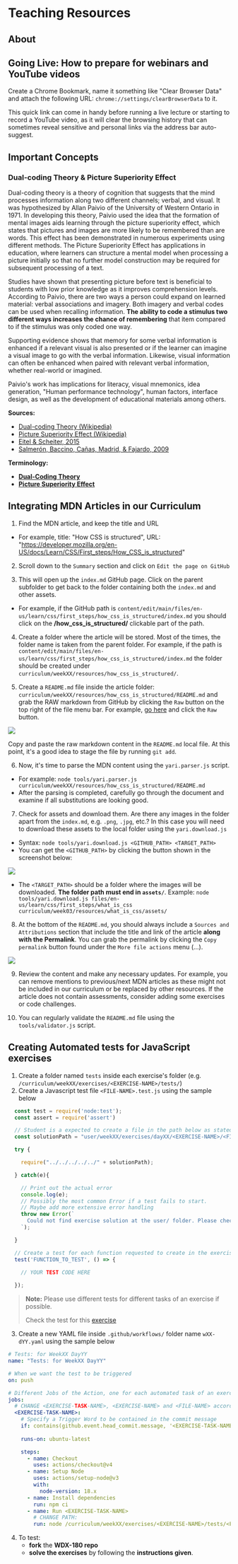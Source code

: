 # Teaching Resources

## About

## Going Live: How to prepare for webinars and YouTube videos

  Create a Chrome Bookmark, name it something like "Clear Browser Data" and attach the following URL: `chrome://settings/clearBrowserData` to it. 
  
  This quick link can come in handy before running a live lecture or starting to record a YouTube video, as it will clear the browsing history that can sometimes reveal sensitive and personal links via the address bar auto-suggest.

## Important Concepts

### Dual-coding Theory & Picture Superiority Effect

  Dual-coding theory is a theory of cognition that suggests that the mind processes information along two different channels; verbal, and visual. It was hypothesized by Allan Paivio of the University of Western Ontario in 1971. In developing this theory, Paivio used the idea that the formation of mental images aids learning through the picture superiority effect, which states that pictures and images are more likely to be remembered than are words. This effect has been demonstrated in numerous experiments using different methods. The Picture Superiority Effect has applications in education, where learners can structure a mental model when processing a picture initially so that no further model construction may be required for subsequent processing of a text.

  Studies have shown that presenting picture before text is beneficial to students with low prior knowledge as it improves comprehension levels. According to Paivio, there are two ways a person could expand on learned material: verbal associations and imagery. Both imagery and verbal codes can be used when recalling information. **The ability to code a stimulus two different ways increases the chance of remembering** that item compared to if the stimulus was only coded one way.

  Supporting evidence shows that memory for some verbal information is enhanced if a relevant visual is also presented or if the learner can imagine a visual image to go with the verbal information. Likewise, visual information can often be enhanced when paired with relevant verbal information, whether real-world or imagined.

  Paivio's work has implications for literacy, visual mnemonics, idea generation, "Human performance technology", human factors, interface design, as well as the development of educational materials among others.

  **Sources:**

  - [Dual-coding Theory (Wikipedia)](https://en.wikipedia.org/wiki/Dual-coding_theory) 
  - [Picture Superiority Effect (Wikipedia)](https://en.wikipedia.org/wiki/Picture_superiority_effect)
  - [Eitel & Scheiter, 2015](https://link.springer.com/article/10.1007/s10648-014-9264-4)
  - [Salmerón, Baccino, Cañas, Madrid, & Fajardo, 2009](https://www.sciencedirect.com/science/article/abs/pii/S0360131509001602?via%3Dihub)

  **Terminology:**

  - [**Dual-Coding Theory**](#dual-coding-theory--the-picture-superiority-effect)
  - [**Picture Superiority Effect**](#dual-coding-theory--the-picture-superiority-effect)

## Integrating MDN Articles in our Curriculum

  1. Find the MDN article, and keep the title and URL
    
  - For example, title: "How CSS is structured", URL: "https://developer.mozilla.org/en-US/docs/Learn/CSS/First_steps/How_CSS_is_structured"

  2. Scroll down to the `Summary` section and click on `Edit the page on GitHub`

  3. This will open up the `index.md` GitHub page. Click on the parent subfolder to get back to the folder containing both the `index.md` and other assets.

  - For example, if the GitHub path is `content/edit/main/files/en-us/learn/css/first_steps/how_css_is_structured/index.md` you should click on the **/how_css_is_structured/** clickable part of the path.

  4. Create a folder where the article will be stored. Most of the times, the folder name is taken from the parent folder. For example, if the path is `content/edit/main/files/en-us/learn/css/first_steps/how_css_is_structured/index.md` the folder should be created under `curriculum/weekXX/resources/how_css_is_structured/`. 

  5. Create a `README.md` file inside the article folder: `curriculum/weekXX/resources/how_css_is_structured/README.md` and grab the RAW markdown from GitHub by clicking the `Raw` button on the top right of the file menu bar. For example, [go here](https://github.com/mdn/content/blob/main/files/en-us/learn/css/first_steps/how_css_is_structured/index.md) and click the `Raw` button.

  ![](assets/github.raw.jpg)

  Copy and paste the raw markdown content in the `README.md` local file. At this point, it's a good idea to stage the file by running `git add`.

  6. Now, it's time to parse the MDN content using the `yari.parser.js` script.

  - For example: `node tools/yari.parser.js curriculum/weekXX/resources/how_css_is_structured/README.md`
  - After the parsing is completed, carefully go through the document and examine if all substitutions are looking good.

  7. Check for assets and download them. Are there any images in the folder apart from the `index.md`, e.g. `.png`, `.jpg`, etc.? In this case you will need to download these assets to the local folder using the `yari.download.js` 

  - Syntax: `node tools/yari.download.js <GITHUB_PATH> <TARGET_PATH>`
  - You can get the `<GITHUB_PATH>` by clicking the button shown in the screenshot below: 

  ![](assets/github.get.path.jpg)  

  - The `<TARGET_PATH>` should be a folder where the images will be downloaded. **The folder path must end in `assets/`**. Example: `node tools/yari.download.js files/en-us/learn/css/first_steps/what_is_css curriculum/week03/resources/what_is_css/assets/`

  8. At the bottom of the `README.md`, you should always include a `Sources and Attributions` section that include the title and link of the article **along with the Permalink**. You can grab the permalink by clicking the `Copy permalink` button found under the `More file actions` menu (...).

  ![](assets/github.grab.permalink.jpg)

  9. Review the content and make any necessary updates. For example, you can remove mentions to previous/next MDN articles as these might not be included in our curriculum or be replaced by other resources. If the article does not contain assessments, consider adding some exercises or code challenges.

  10. You can regularly validate the `README.md` file using the `tools/validator.js` script.

## Creating Automated tests for JavaScript exercises

  1. Create a folder named `tests` inside each exercise's folder (e.g. `/curriculum/weekXX/exercises/<EXERCISE-NAME>/tests/`)
  2. Create a Javascript test file `<FILE-NAME>.test.js` using the sample below
  ```js
    const test = require('node:test');
    const assert = require('assert')

    // Student is a expected to create a file in the path below as stated in the exercises instructions
    const solutionPath = "user/weekXX/exercises/dayXX/<EXERCISE-NAME>/<FILE-NAME>"

    try {

      require("../../../../../" + solutionPath);

    } catch(e){

      // Print out the actual error
      console.log(e);
      // Possibly the most common Error if a test fails to start.
      // Maybe add more extensive error handling
      throw new Error(`
        Could not find exercise solution at the user/ folder. Please check if you have used the correct folder path (${solutionPath}) and commit message
      `);

    }

    // Create a test for each function requested to create in the exercise
    test('FUNCTION_TO_TEST', () => {

      // YOUR TEST CODE HERE
      
    });

  ```
  > **Note:** Please use different tests for different tasks of an exercise if possible. 
  >
  > Check the test for this [exercise](../curriculum/week01/exercises/javascript-first-steps/index.md)
  3. Create a new YAML file inside `.github/workflows/` folder name `wXX-dYY.yaml` using the sample below
  ```yaml
  # Tests: for WeekXX DayYY
  name: "Tests: for WeekXX DayYY"

  # When we want the test to be triggered
  on: push

  # Different Jobs of the Action, one for each automated task of an exercise
  jobs:
    # CHANGE <EXERCISE-TASK-NAME>, <EXERCISE-NAME> and <FILE-NAME> accordingly
    <EXERCISE-TASK-NAME>:
      # Specify a Trigger Word to be contained in the commit message
      if: contains(github.event.head_commit.message, '<EXERCISE-TASK-NAME>')
      
      runs-on: ubuntu-latest

      steps:
        - name: Checkout
          uses: actions/checkout@v4
        - name: Setup Node
          uses: actions/setup-node@v3
          with:
            node-version: 18.x
        - name: Install dependencies
          run: npm ci
        - name: Run <EXERCISE-TASK-NAME>
          # CHANGE PATH:
          run: node /curriculum/weekXX/exercises/<EXERCISE-NAME>/tests/<FILE-NAME>.test.js
  ```
  4. To test: 
      - **fork** the **WDX-180 repo**
      - **solve the exercises** by following the **instructions given**.